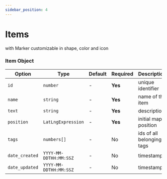 ```yaml
---
sidebar_position: 4
---
```


# Items

with Marker customizable in shape, color and icon

### Item Object


 Option         | Type              | Default      | Required   | Description 
 ---            | ---               | ---          | ---        | ---    
 `id`       | `number`          | -            |   **Yes**         | unique identifier    
 `name`       | `string`          | -            |    **Yes**          | name of the item           
 `text`        | `string`          | -            |   **Yes**           | description
 `position`       | `LatLngExpression`| -            |   **Yes**           | initial map position           
 `tags`         | `numbers[]`       | -            |     No       | ids of all belonging tags
`date_created`  | `YYYY-MM-DDTHH:MM:SSZ`          | -            |     No       | timestamp   
`date_updated`  | `YYYY-MM-DDTHH:MM:SSZ`          | -            |     No       | timestamp   